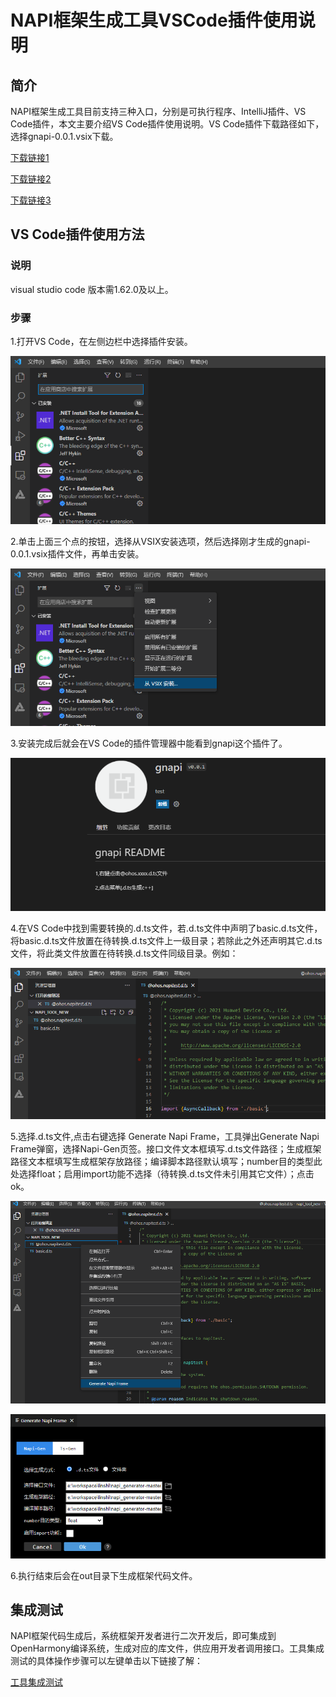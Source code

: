 # NAPI框架生成工具VSCode插件使用说明
## 简介

NAPI框架生成工具目前支持三种入口，分别是可执行程序、IntelliJ插件、VS Code插件，本文主要介绍VS Code插件使用说明。VS Code插件下载路径如下，选择gnapi-0.0.1.vsix下载。

[下载链接1]( http://ftpkaihongdigi.i234.me:5000/sharing/PC6uOorrM)

[下载链接2]( http://ftp.kaihong.com:5000/sharing/PC6uOorrM)

[下载链接3]( http://ftp.kaihongdigi.com:5000/sharing/PC6uOorrM)

## VS Code插件使用方法

### 说明

visual studio code 版本需1.62.0及以上。

### 步骤

1.打开VS Code，在左侧边栏中选择插件安装。

![](../../../figures/pic-plug-in-search.png)

2.单击上面三个点的按钮，选择从VSIX安装选项，然后选择刚才生成的gnapi-0.0.1.vsix插件文件，再单击安装。

![](../../../figures/pic-plug-in-select.png)

3.安装完成后就会在VS Code的插件管理器中能看到gnapi这个插件了。

![](../../../figures/pic-plug-in-gnapi.png)

4.在VS Code中找到需要转换的.d.ts文件，若.d.ts文件中声明了basic.d.ts文件，将basic.d.ts文件放置在待转换.d.ts文件上一级目录；若除此之外还声明其它.d.ts文件，将此类文件放置在待转换.d.ts文件同级目录。例如：

![](../../../figures/pic-plug-in-select-d-ts.png)

5.选择.d.ts文件,点击右键选择 Generate Napi Frame，工具弹出Generate Napi Frame弹窗，选择Napi-Gen页签。接口文件文本框填写.d.ts文件路径；生成框架路径文本框填写生成框架存放路径；编译脚本路径默认填写；number目的类型此处选择float；启用import功能不选择（待转换.d.ts文件未引用其它文件）；点击ok。

![](../../../figures/pic-plug-in-gen-c++.png)

![](../../../figures/pic-plug-in-ts-c++.png)

6.执行结束后会在out目录下生成框架代码文件。

## 集成测试
NAPI框架代码生成后，系统框架开发者进行二次开发后，即可集成到OpenHarmony编译系统，生成对应的库文件，供应用开发者调用接口。工具集成测试的具体操作步骤可以左键单击以下链接了解：

  [工具集成测试](https://gitee.com/openharmony/napi_generator/blob/master/docs/INTEGRATION_TESTING_ZH.md)

